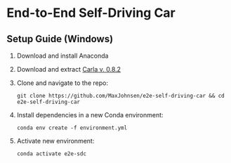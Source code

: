 # End-to-End Self-Driving Car

## Setup Guide (Windows)

1. Download and install Anaconda
2. Download and extract [Carla v. 0.8.2](https://github.com/carla-simulator/carla/releases/tag/0.8.2)
3. Clone and navigate to the repo:

    ```
    git clone https://github.com/MaxJohnsen/e2e-self-driving-car && cd e2e-self-driving-car
    ```

4. Install dependencies in a new Conda environment:

    ```
    conda env create -f environment.yml
    ```

5. Activate new environment:

    ```
    conda activate e2e-sdc
    ```
 